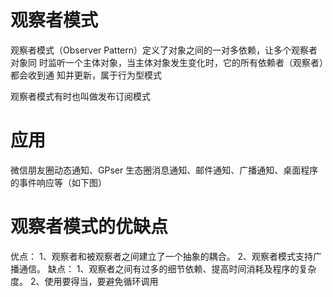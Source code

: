 # 观察者模式

观察者模式（Observer Pattern）定义了对象之间的一对多依赖，让多个观察者对象同
时监听一个主体对象，当主体对象发生变化时，它的所有依赖者（观察者）都会收到通
知并更新，属于行为型模式

观察者模式有时也叫做发布订阅模式

# 应用

微信朋友圈动态通知、GPser 生态圈消息通知、邮件通知、广播通知、桌面程序的事件响应等（如下图）


# 观察者模式的优缺点

优点：
1、观察者和被观察者之间建立了一个抽象的耦合。
2、观察者模式支持广播通信。
缺点：
1、观察者之间有过多的细节依赖、提高时间消耗及程序的复杂度。
2、使用要得当，要避免循环调用
